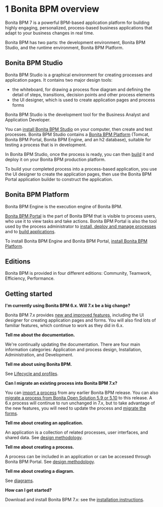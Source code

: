 # 1 Bonita BPM overview

Bonita BPM 7 is a powerful BPM-based application platform for building highly engaging, personalized, process-based business applications that adapt to your business changes in real time. 

Bonita BPM has two parts: the development environment, Bonita BPM Studio, and the runtime environment, Bonita BPM Platform.

## Bonita BPM Studio

Bonita BPM Studio is a graphical environment for creating processes and application pages. It contains
two major design tools: 

* the whiteboard, for drawing a process flow diagram and
defining the detail of steps, transitions, decision points and other process
elements
* the UI designer, which is used to create application pages and process forms

Bonita BPM Studio is the development tool for the Business Analyst and Application Developer.

You can [install Bonita BPM Studio](/bonita-bpm-installation-overview.html) on your computer, then create and test
processes. Bonita BPM Studio contains a [Bonita BPM Platform](#bonitaplatform) (Tomcat, Bonita BPM Portal, Bonita BPM Engine, and an h2 database), suitable for testing a process that is in development.

In Bonita BPM Studio, once the process is ready, you can then [build](/build-a-process-for-deployment.html) it and deploy it on your Bonita BPM production platform.

To build your completed process into a process-based application, you use the UI designer to create the application pages, then use the Bonita BPM Portal application builder to construct the application.

## Bonita BPM Platform

Bonita BPM Engine is the execution engine of Bonita BPM.

[Bonita BPM Portal](/bonita-bpm-portal-interface-overview.html) is the part of Bonita BPM that is visible to process users,
who use it to view tasks and take actions. Bonita BPM Portal is also the tool used by the process administrator
to [install, deploy and manage processes](/processes.html) and to [build applications](/applications.html).

To install Bonita BPM Engine and Bonita BPM Portal, [install Bonita BPM Platform](/bonita-bpm-installation-overview.html).

## Editions

Bonita BPM is provided in four different editions: Community, Teamwork, Efficiency, Performance.

## Getting started

**I'm currently using Bonita BPM 6.x. Will 7.x be a big change?**

Bonita BPM 7.x provides [new and improved features](/new-features.html), including the UI designer for creating application pages and forms. 
You will also find lots of familiar features, which continue to work as they did in 6.x.

**Tell me about the documentation.**

We're continually updating the documentation. 
There are four main information categories: Application and process design, 
Installation, Administration, 
and Development. 

**Tell me about using Bonita BPM.** 

See [Lifecycle and
profiles](/lifecycle-and-profiles.html).

**Can I migrate an existing process into Bonita BPM 7.x?**

You can [import a process](/import-and-export-a-process.html) from any earlier Bonita BPM release. 
You can also [migrate a process from Bonita Open Solution 5.9 or 5.10](/migrate-a-process-from-bonita-open-solution-5x.html) to this release. 
A 6.x process will continue to run unchanged in 7.x, but to take advantage of the new features, you will need to update the process and [migrate the forms](/migrate-a-form-from-6x.html).

**Tell me about creating an application.** 

An application is a collection of related processes, user interfaces, and shared data. See [design methodology](/design-methodology.html).

**Tell me about creating a process.** 

A process can be included in an application or can be accessed through Bonita BPM Portal. See [design methodology](/design-methodology.html).

**Tell me about creating a diagram.**

See [diagrams](/diagram-overview.html).

**How can I get started?** 

Download and install Bonita BPM 7.x: see the [installation
instructions](/bonita-bpm-installation-overview.html).